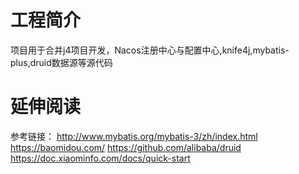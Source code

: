 # 工程简介

项目用于合并j4项目开发，Nacos注册中心与配置中心,knife4j,mybatis-plus,druid数据源等源代码

# 延伸阅读

参考链接：
http://www.mybatis.org/mybatis-3/zh/index.html
https://baomidou.com/
https://github.com/alibaba/druid
https://doc.xiaominfo.com/docs/quick-start